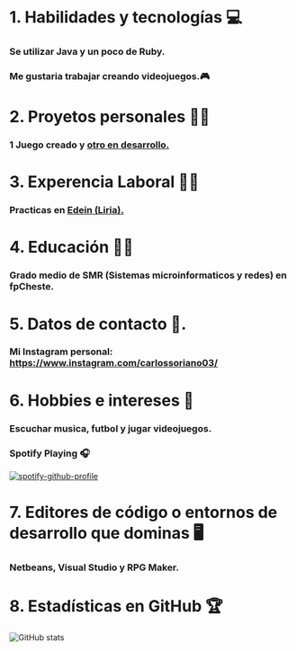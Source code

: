 # 1. Habilidades y tecnologías :computer:
### Se utilizar Java y un poco de Ruby.

### Me gustaria trabajar creando videojuegos.🎮
# 2. Proyetos personales 🦸‍♂️
### 1 Juego creado y [otro en desarrollo.](https://pokemontemporaldelta.blogspot.com/2022/12/pokemontemporaldelta.html)
# 3. Experencia Laboral 👷‍♂️
### Practicas en [Edein (Liria).](https://edein.com/)
# 4. Educación 👨‍🎓
### Grado medio de SMR (Sistemas microinformaticos y redes) en fpCheste.
# 5. Datos de contacto :iphone:.
### Mi Instagram personal: https://www.instagram.com/carlossoriano03/
# 6. Hobbies e intereses :money_with_wings:
### Escuchar musica, futbol y jugar videojuegos.

### Spotify Playing 🎧

[![spotify-github-profile](https://spotify-github-profile.vercel.app/api/view?uid=ntl5qc18a2r2q6kynlf5i5yni&cover_image=true&theme=default&show_offline=false&background_color=121212&interchange=false)](https://github.com/kittinan/spotify-github-profile)

# 7. Editores de código o entornos de desarrollo que dominas 🖥
### Netbeans, Visual Studio y RPG Maker.
# 8. Estadísticas en GitHub 🏆
![GitHub stats](https://github-readme-stats.vercel.app/api?username=Carlos7678&show_icons=true&hide_border=true)




